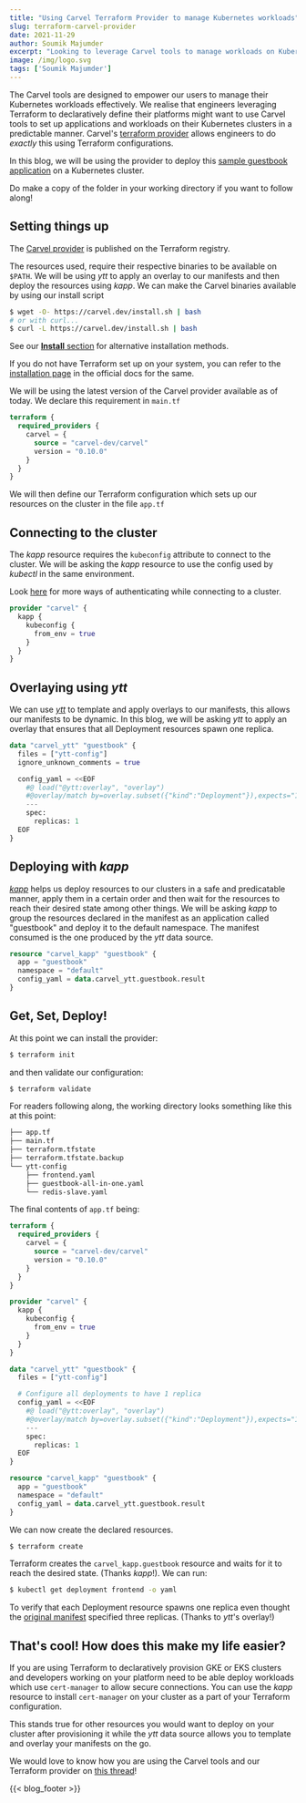 ```yaml
---
title: "Using Carvel Terraform Provider to manage Kubernetes workloads"
slug: terraform-carvel-provider
date: 2021-11-29
author: Soumik Majumder
excerpt: "Looking to leverage Carvel tools to manage workloads on Kubernetes while setting up your platform using Terraform? Carvel's Terraform provider has your back"
image: /img/logo.svg
tags: ['Soumik Majumder']
---
```


The Carvel tools are designed to empower our users to manage their Kubernetes workloads effectively. We realise that engineers leveraging Terraform to declaratively define their platforms might want to use Carvel tools to set up applications and workloads on their Kubernetes clusters in a predictable manner. Carvel's [terraform provider](https://github.com/carvel-dev/terraform-provider-carvel) allows engineers to do _exactly_ this using Terraform configurations.

In this blog, we will be using the provider to deploy this [sample guestbook application](https://github.com/carvel-dev/terraform-provider-carvel/tree/develop/examples/guestbook) on a Kubernetes cluster.

Do make a copy of the folder in your working directory if you want to follow along!

## Setting things up
The [Carvel provider](https://registry.terraform.io/providers/carvel-dev/carvel/latest) is published on the Terraform registry.

The resources used, require their respective binaries to be available on `$PATH`. We will be using _ytt_ to apply an overlay to our manifests and then deploy the resources using _kapp_. We can make the Carvel binaries available by using our install script

```bash
$ wget -O- https://carvel.dev/install.sh | bash
# or with curl...
$ curl -L https://carvel.dev/install.sh | bash
```

See our [**Install** section](/) for alternative installation methods.

If you do not have Terraform set up on your system, you can refer to the [installation page](https://learn.hashicorp.com/tutorials/terraform/install-cli) in the official docs for the same.

We will be using the latest version of the Carvel provider available as of today.
We declare this requirement in `main.tf`

```terraform
terraform {
  required_providers {
    carvel = {
      source = "carvel-dev/carvel"
      version = "0.10.0"
    }
  }
}
```
We will then define our Terraform configuration which sets up our resources on the cluster in the file `app.tf`
## Connecting to the cluster
The _kapp_ resource requires the `kubeconfig` attribute to connect to the cluster. We will be asking the _kapp_ resource to use the config used by _kubectl_ in the same environment. 

Look [here](https://github.com/carvel-dev/terraform-provider-carvel/blob/develop/docs/provider.md) for more ways of authenticating while connecting to a cluster.

```terraform
provider "carvel" {
  kapp {
    kubeconfig {
      from_env = true
    }
  }
}
```
## Overlaying using _ytt_
We can use [_ytt_](https://github.com/carvel-dev/ytt) to template and apply overlays to our manifests, this allows our manifests to be dynamic. In this blog, we will be asking _ytt_ to apply an overlay that ensures that all Deployment resources spawn one replica.

```terraform
data "carvel_ytt" "guestbook" {
  files = ["ytt-config"]
  ignore_unknown_comments = true

  config_yaml = <<EOF
    #@ load("@ytt:overlay", "overlay")
    #@overlay/match by=overlay.subset({"kind":"Deployment"}),expects="1+"
    ---
    spec:
      replicas: 1
  EOF
}
```

## Deploying with _kapp_    
[_kapp_](https://github.com/carvel-dev/kapp) helps us deploy resources to our clusters in a safe and predicatable manner, apply them in a certain order and then wait for the resources to reach their desired state among other things. We will be asking _kapp_ to group the resources declared in the manifest as an application called "guestbook" and deploy it to the default namespace. The manifest consumed is the one produced by the _ytt_ data source.
```terraform
resource "carvel_kapp" "guestbook" {
  app = "guestbook"
  namespace = "default"
  config_yaml = data.carvel_ytt.guestbook.result
}
```

## Get, Set, Deploy!
At this point we can install the provider:
```bash
$ terraform init
```
and then validate our configuration:
```bash
$ terraform validate
```

For readers following along, the working directory looks something like this at this point:
```bash
├── app.tf
├── main.tf
├── terraform.tfstate
├── terraform.tfstate.backup
└── ytt-config
    ├── frontend.yaml
    ├── guestbook-all-in-one.yaml
    └── redis-slave.yaml

```
The final contents of `app.tf` being:
```terraform
terraform {
  required_providers {
    carvel = {
      source = "carvel-dev/carvel"
      version = "0.10.0"
    }
  }
}

provider "carvel" {
  kapp {
    kubeconfig {
      from_env = true
    }
  }
}

data "carvel_ytt" "guestbook" {
  files = ["ytt-config"]

  # Configure all deployments to have 1 replica
  config_yaml = <<EOF
    #@ load("@ytt:overlay", "overlay")
    #@overlay/match by=overlay.subset({"kind":"Deployment"}),expects="1+"
    ---
    spec:
      replicas: 1
  EOF
}

resource "carvel_kapp" "guestbook" {
  app = "guestbook"
  namespace = "default"
  config_yaml = data.carvel_ytt.guestbook.result
}
```

We can now create the declared resources.
```bash
$ terraform create
```

Terraform creates the `carvel_kapp.guestbook` resource and waits for it to reach the desired state. (Thanks _kapp_!).
We can run:
```bash
$ kubectl get deployment frontend -o yaml
```
To verify that each Deployment resource spawns one replica even thought the [original manifest](https://github.com/carvel-dev/terraform-provider-carvel/blob/develop/examples/guestbook/ytt-config/frontend.yaml) specified three replicas. (Thanks to _ytt_'s overlay!)

## That's cool! How does this make my life easier?
If you are using Terraform to declaratively provision GKE or EKS clusters and developers working on your platform need to be able deploy workloads which use `cert-manager` to allow secure connections. You can use the _kapp_ resource to install `cert-manager` on your cluster as a part of your Terraform configuration.

This stands true for other resources you would want to deploy on your cluster after provisioning it while the _ytt_ data source allows you to template and overlay your manifests on the go.

We would love to know how you are using the Carvel tools and our Terraform provider on [this thread](https://github.com/carvel-dev/carvel/issues/213)!

{{< blog_footer >}}